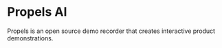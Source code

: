 # Propels AI

Propels is an open source demo recorder that creates interactive product demonstrations.